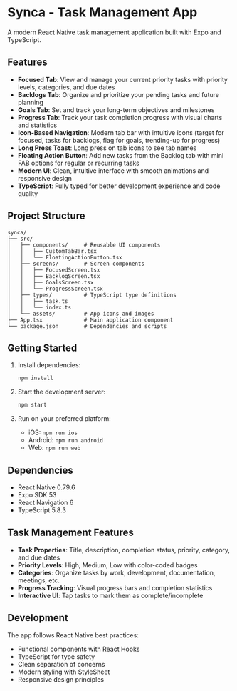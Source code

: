 # Synca - Task Management App

A modern React Native task management application built with Expo and TypeScript.

## Features

- **Focused Tab**: View and manage your current priority tasks with priority levels, categories, and due dates
- **Backlogs Tab**: Organize and prioritize your pending tasks and future planning
- **Goals Tab**: Set and track your long-term objectives and milestones
- **Progress Tab**: Track your task completion progress with visual charts and statistics
- **Icon-Based Navigation**: Modern tab bar with intuitive icons (target for focused, tasks for backlogs, flag for goals, trending-up for progress)
- **Long Press Toast**: Long press on tab icons to see tab names
- **Floating Action Button**: Add new tasks from the Backlog tab with mini FAB options for regular or recurring tasks
- **Modern UI**: Clean, intuitive interface with smooth animations and responsive design
- **TypeScript**: Fully typed for better development experience and code quality

## Project Structure

```
synca/
├── src/
│   ├── components/     # Reusable UI components
│   │   ├── CustomTabBar.tsx
│   │   └── FloatingActionButton.tsx
│   ├── screens/        # Screen components
│   │   ├── FocusedScreen.tsx
│   │   ├── BacklogScreen.tsx
│   │   ├── GoalsScreen.tsx
│   │   └── ProgressScreen.tsx
│   ├── types/          # TypeScript type definitions
│   │   ├── task.ts
│   │   └── index.ts
│   └── assets/         # App icons and images
├── App.tsx             # Main application component
└── package.json        # Dependencies and scripts
```

## Getting Started

1. Install dependencies:
   ```bash
   npm install
   ```

2. Start the development server:
   ```bash
   npm start
   ```

3. Run on your preferred platform:
   - iOS: `npm run ios`
   - Android: `npm run android`
   - Web: `npm run web`

## Dependencies

- React Native 0.79.6
- Expo SDK 53
- React Navigation 6
- TypeScript 5.8.3

## Task Management Features

- **Task Properties**: Title, description, completion status, priority, category, and due dates
- **Priority Levels**: High, Medium, Low with color-coded badges
- **Categories**: Organize tasks by work, development, documentation, meetings, etc.
- **Progress Tracking**: Visual progress bars and completion statistics
- **Interactive UI**: Tap tasks to mark them as complete/incomplete

## Development

The app follows React Native best practices:
- Functional components with React Hooks
- TypeScript for type safety
- Clean separation of concerns
- Modern styling with StyleSheet
- Responsive design principles
